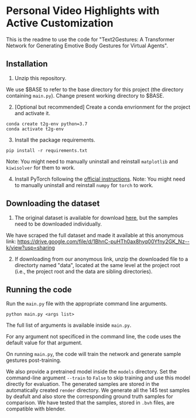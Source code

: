 # Personal Video Highlights with Active Customization

This is the readme to use the code for "Text2Gestures: A Transformer Network for Generating Emotive Body Gestures for Virtual Agents".

## Installation

1. Unzip this repository.

We use $BASE to refer to the base directory for this project (the directory containing `main.py`). Change present working directory to $BASE.

2. [Optional but recommended] Create a conda envrionment for the project and activate it.

```
conda create t2g-env python=3.7
conda activate t2g-env
```

3. Install the package requirements.

```
pip install -r requirements.txt
```
Note: You might need to manually uninstall and reinstall `matplotlib` and `kiwisolver` for them to work.

4. Install PyTorch following the [official instructions](https://pytorch.org/).
Note: You might need to manually uninstall and reinstall `numpy` for `torch` to work.

## Downloading the dataset
1. The original dataset is available for download [here](http://ebmdb.tuebingen.mpg.de/), but the samples need to be downloaded individually.

We have scraped the full dataset and made it available at this anonymous link: https://drive.google.com/file/d/1BhnC-puHTh0ax8hyq00Yfny2GK_Nz--k/view?usp=sharing

2. If downloading from our anonymous link, unzip the downloaded file to a directorty named "data", located at the same level at the project root (i.e., the project root and the data are sibling directories).

## Running the code
Run the `main.py` file with the appropriate command line arguments.
```
python main.py <args list>
```

The full list of arguments is available inside `main.py`.

For any argument not specificed in the command line, the code uses the default value for that argument.

On running `main.py`, the code will train the network and generate sample gestures post-training.

We also provide a pretrained model inside the `models` directory. Set the command-line argument `--train` to `False` to skip training and use this model directly for evaluation. The generated samples are stored in the automatically created `render` directory. We generate all the 145 test samples by deafult and also store the corresponding ground truth samples for comparison. We have tested that the samples, stored in `.bvh` files, are compatible with blender.
